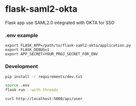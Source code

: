 # flask-saml2-okta
Flask app use SAML2.0 integrated with OKTA for SSO

### .env example

```aidl
export FLASK_APP=/path/to/flask-saml2-okta/application.py
export FLASK_DEBUG=1
export APP_SECRET=YOUR_PROJ_SECRET_FOR_ENV
```

### Development

```bash
pip install -r requirements/dev.txt

source .env
flask run --with-threads

curl http://localhost:5000/api/user
```

